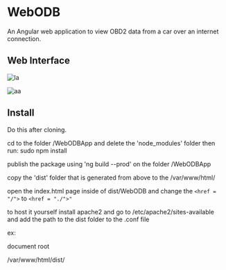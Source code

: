 # WebODB
An Angular web application to view OBD2 data from a car over an internet connection.


## Web Interface

![la](https://user-images.githubusercontent.com/43968309/56934437-e8e00400-6ab9-11e9-991c-d4cd21b99672.png)


![aa](https://user-images.githubusercontent.com/43968309/56934480-1462ee80-6aba-11e9-8708-44dc6e7a2241.png)

## Install

Do this after cloning.

cd to the folder /WebODBApp and delete the 'node_modules' folder then run:
sudo npm install 

publish the package using 'ng build --prod' on the folder /WebODBApp

copy the 'dist' folder that is generated from above to the /var/www/html/


open the index.html page inside of dist/WebODB and change the ```<href = "/">``` to ```<href = "./">"```

to host it yourself install apache2 and go to /etc/apache2/sites-available and add the path to the dist folder to the .conf file 

ex: 

document root

/var/www/html/dist/
